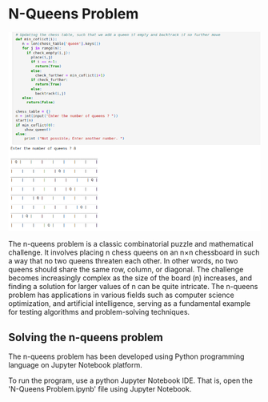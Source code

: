 # N-Queens Problem

![N-Queens](queen.png)

The n-queens problem is a classic combinatorial puzzle and mathematical challenge.
It involves placing n chess queens on an n×n chessboard in such a way that
no two queens threaten each other.
In other words, no two queens should share the same row, column, or diagonal.
The challenge becomes increasingly complex as the size of the board (n) increases,
and finding a solution for larger values of n can be quite intricate.
The n-queens problem has applications in various fields such as computer science optimization, and artificial intelligence,
serving as a fundamental example for testing algorithms and problem-solving techniques.

## Solving the n-queens problem

The n-queens problem has been developed using Python programming language on Jupyter Notebook platform.

To run the program, use a python Jupyter Notebook IDE. That is, open the 'N-Queens Problem.ipynb' file using Jupyter Notebook.
